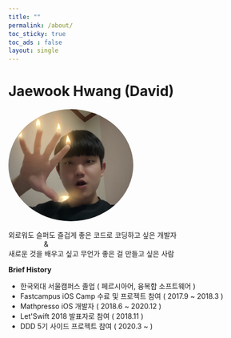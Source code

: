 ```yaml
---
title: ""
permalink: /about/
toc_sticky: true
toc_ads : false
layout: single
---
```

Jaewook Hwang (David)
==================

<a href="url"><img src="/assets/images/me.png" height="auto" width="250" style="border-radius:50%"></a>

외로워도 슬퍼도 즐겁게 좋은 코드로 코딩하고 싶은 개발자 <br>
&nbsp;&nbsp;&nbsp;&nbsp;&nbsp;&nbsp;&nbsp;&nbsp;&nbsp;&nbsp;&nbsp;&nbsp;&nbsp;&nbsp;&nbsp;&nbsp;&nbsp;&nbsp;& <br>
새로운 것을 배우고 싶고 무언가 좋은 걸 만들고 싶은 사람



**Brief History**  
- 한국외대 서울캠퍼스 졸업 ( 페르시아어, 융복합 소프트웨어 ) 
- Fastcampus iOS Camp 수료 및 프로젝트 참여 ( 2017.9 ~ 2018.3 )
- Mathpresso iOS 개발자 ( 2018.6 ~ 2020.12 )
-  Let'Swift 2018 발표자로 참여 ( 2018.11 )
- DDD 5기 사이드 프로젝트 참여 ( 2020.3 ~ )
